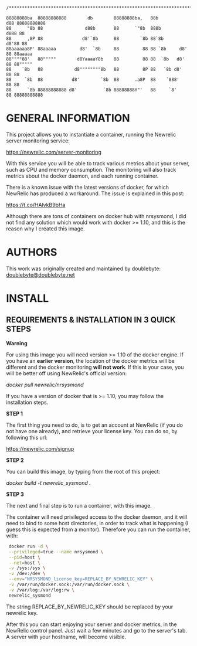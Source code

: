     /***************************************************************************************/

    88888888ba  88888888888        db        88888888ba,   88b           d88 88888888888
    88      "8b 88                d88b       88      `"8b  888b         d888 88
    88      ,8P 88               d8'`8b      88        `8b 88`8b       d8'88 88
    88aaaaaa8P' 88aaaaa         d8'  `8b     88         88 88 `8b     d8' 88 88aaaaa
    88""""88'   88"""""        d8YaaaaY8b    88         88 88  `8b   d8'  88 88"""""
    88    `8b   88            d8""""""""8b   88         8P 88   `8b d8'   88 88
    88     `8b  88           d8'        `8b  88      .a8P  88    `888'    88 88
    88      `8b 88888888888 d8'          `8b 88888888Y"'   88     `8'     88 88888888888

GENERAL INFORMATION
============
This project allows you to instantiate a container, running the Newrelic server monitoring service:

 https://newrelic.com/server-monitoring

With this service you will be able to track various metrics about your server, such as CPU and memory consumption.
The monitoring will also track metrics about the docker daemon, and each running container.

There is a known issue with the latest versions of docker, for which NewRelic has produced a workaround. The issue is explained in this post:

 https://t.co/HAlvkB9bHa

Although there are tons of containers on docker hub with nrsysmond, I did not find any solution which would work with docker >= 1.10, and this is the reason why I created this image.

AUTHORS
=======
This work was originally created and maintained by doublebyte: doublebyte@doublebyte.net

INSTALL
==========
REQUIREMENTS & INSTALLATION IN 3 QUICK STEPS
--------------------------------------------

**Warning**

For using this image you will need version >= 1.10 of the docker engine. If you have an **earlier version**, the location of the docker metrics will be different and the docker monitoring **will not work**.
If this is your case, you will be better off using NewRelic's official version:

 _docker pull newrelic/nrsysmond_

If you have a version of docker that is >= 1.10, you may follow the installation steps.

**STEP 1**

The first thing you need to do, is to get an account at NewRelic (if you do not have one already), and retrieve your license key.
You can do so, by following this url:

 https://newrelic.com/signup

**STEP 2**

You can build this image, by typing from the root of this project:

 _docker build -t newrelic_sysmond ._

**STEP 3**

The next and final step is to run a container, with this image.

The container will need privileged access to the docker daemon, and it will need to bind to some host directories, in order to track what is happening (I guess this is expected from a monitor). 
Therefore you can run the container, with:

~~~bash
 docker run -d \
 --privileged=true --name nrsysmond \
 --pid=host \
 --net=host \
 -v /sys:/sys \
 -v /dev:/dev \
 --env="NRSYSMOND_license_key=REPLACE_BY_NEWRELIC_KEY" \
 -v /var/run/docker.sock:/var/run/docker.sock \
 -v /var/log:/var/log:rw \
 newrelic_sysmond
~~~

The string REPLACE_BY_NEWRELIC_KEY should be replaced by your newrelic key.

After this you can start enjoying your server and docker metrics, in the NewRelic control panel. Just wait a few minutes and go to the server's tab. A server with your hostname, will become visible.

